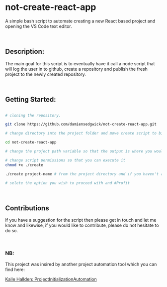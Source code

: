 # not-create-react-app
A simple bash script to automate creating a new React based project and opening the VS Code text editor.

<br />

## Description:
The main goal for this script is to eventually have it call a node script that will log the user in to github, create a repository and publish the fresh project to the newly created repository.

<br />

## Getting Started:
```bash

# cloning the repository.

git clone https://github.com/damiensedgwick/not-create-react-app.git

# change directory into the project folder and move create script to bin folder

cd not-create-react-app

# change the project path variable so that the output is where you would like the project to out to.

# change script permissions so that you can execute it
chmod +x ./create

./create project-name # from the project directory and if you haven't added the script to your path

# selete the option you wish to proceed with and #Profit

```
<br />

## Contributions
If you have a suggestion for the script then please get in touch and let me know and likewise, if you would like to contribute, please do not hesitate to do so.

<br />

### NB:
This project was insired by another project automation tool which you can find here:

[Kalle Hallden: ProjectInitializationAutomation
](https://github.com/KalleHallden/ProjectInitializationAutomation)
